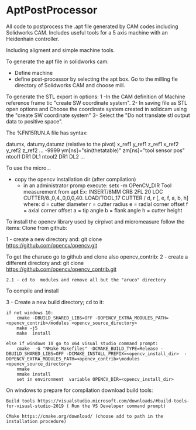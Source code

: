 # AptPostProcessor
All code to postprocess the .apt file generated by CAM codes including Solidworks CAM.  Includes useful tools for a 5 axis machine with an Heidenhain controller.

Including aligment and simple machine tools.

To generate the apt file in solidworks cam:
- Define machine 
- define post-processor by selecting the apt box. Go to the milling fle directory of Solidworks CAM and choose mill.

To generate the STL export in options:
1 -In the CAM definition of Machine reference frame  tic "create SW coordinate system".
2- In saving file as STL open options and Choose the coordinate system created in solidcam using the "create SW coordinate system"
3- Select the "Do not translate stl output data to positive space".

The %FN15RUN.A file has syntax:

datumx, datumy,datumz (relative to the pivot)
x_ref1 y_ref1 z_ref1
x_ref2 y_ref2 z_ref2
...
-9999 ym[ns]="sin(thetatable)"  zm[ns]="tool sensor pos"
ntool1 DR1 DL1
ntool2 DR1 DL2
...

To use the micro...
 - copy the opencv installation dir (after compilation)
	- in an administrator promp execute: setx -m OPenCV_DIR <the instalation directory>
Tool measurement from apt Ex:
INSERT/8MM CRB 2FL 20 LOC
CUTTER/8.,0,4.,0,0,0,40.
LOAD/TOOL,17
CUTTER / d, r [, e, f, a, b, h]
 where:  d = cutter diameter
         r = cutter radius
         e = radial corner offset
         f = axial corner offset
         a = tip angle
         b = flank angle
         h = cutter height

To install the opencv library used by cirpivot and micromeasure follow the items:
Clone from github:
	
1 -  create a new directory and: git clone https://github.com/opencv/opencv.git
	
To get the charuco go to github and clone also opencv_contrib:
2 - create a different directory and: git clone https://github.com/opencv/opencv_contrib.git
	
	2.1 - cd to  modules and remove all but the "aruco" directory

To compile and install

3 - Create a new build directory; cd to it:

	if not windows 10:
		cmake -DBUILD_SHARED_LIBS=OFF -DOPENCV_EXTRA_MODULES_PATH=<opencv_contrib>/modules <opencv_source_directory>
		make -j5
		make  install
	
	else if windows 10 go to x64 visual studio command prompt:
		cmake  -G "NMake Makefiles" -DCMAKE_BUILD_TYPE=Release -DBUILD_SHARED_LIBS=OFF -DCMAKE_INSTALL_PREFIX=<opencv_install_dir>  -DOPENCV_EXTRA_MODULES_PATH=<opencv_contrib>\modules <opencv_source_directory>
		nmake 
		nmake install
		set in environment  variable OPENCV_DIR=<opencv_install_dir> 
	
On windows to prepare for compilation download build tools:
	
	Build tools https://visualstudio.microsoft.com/downloads/#build-tools-for-visual-studio-2019 ( Run the VS Developer command prompt)
	
	CMake https://cmake.org/download/ (choose add to path in the installation procedure)
